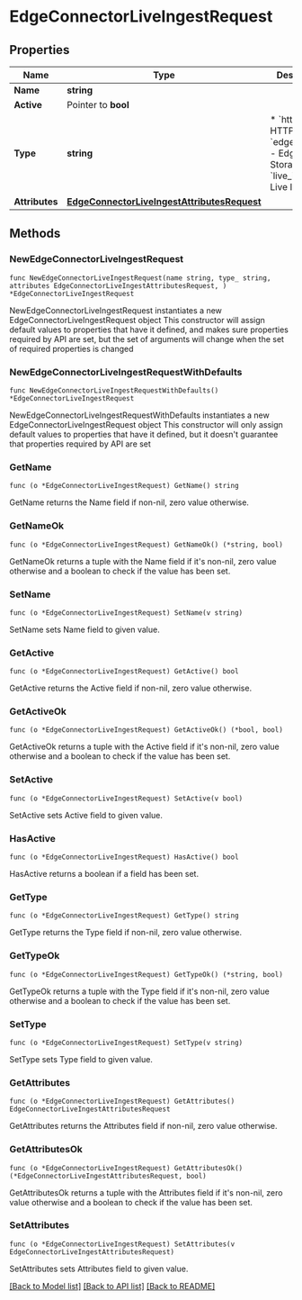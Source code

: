 # EdgeConnectorLiveIngestRequest

## Properties

Name | Type | Description | Notes
------------ | ------------- | ------------- | -------------
**Name** | **string** |  | 
**Active** | Pointer to **bool** |  | [optional] 
**Type** | **string** | * &#x60;http&#x60; - HTTP * &#x60;edge_storage&#x60; - Edge Storage * &#x60;live_ingest&#x60; - Live Ingest | 
**Attributes** | [**EdgeConnectorLiveIngestAttributesRequest**](EdgeConnectorLiveIngestAttributesRequest.md) |  | 

## Methods

### NewEdgeConnectorLiveIngestRequest

`func NewEdgeConnectorLiveIngestRequest(name string, type_ string, attributes EdgeConnectorLiveIngestAttributesRequest, ) *EdgeConnectorLiveIngestRequest`

NewEdgeConnectorLiveIngestRequest instantiates a new EdgeConnectorLiveIngestRequest object
This constructor will assign default values to properties that have it defined,
and makes sure properties required by API are set, but the set of arguments
will change when the set of required properties is changed

### NewEdgeConnectorLiveIngestRequestWithDefaults

`func NewEdgeConnectorLiveIngestRequestWithDefaults() *EdgeConnectorLiveIngestRequest`

NewEdgeConnectorLiveIngestRequestWithDefaults instantiates a new EdgeConnectorLiveIngestRequest object
This constructor will only assign default values to properties that have it defined,
but it doesn't guarantee that properties required by API are set

### GetName

`func (o *EdgeConnectorLiveIngestRequest) GetName() string`

GetName returns the Name field if non-nil, zero value otherwise.

### GetNameOk

`func (o *EdgeConnectorLiveIngestRequest) GetNameOk() (*string, bool)`

GetNameOk returns a tuple with the Name field if it's non-nil, zero value otherwise
and a boolean to check if the value has been set.

### SetName

`func (o *EdgeConnectorLiveIngestRequest) SetName(v string)`

SetName sets Name field to given value.


### GetActive

`func (o *EdgeConnectorLiveIngestRequest) GetActive() bool`

GetActive returns the Active field if non-nil, zero value otherwise.

### GetActiveOk

`func (o *EdgeConnectorLiveIngestRequest) GetActiveOk() (*bool, bool)`

GetActiveOk returns a tuple with the Active field if it's non-nil, zero value otherwise
and a boolean to check if the value has been set.

### SetActive

`func (o *EdgeConnectorLiveIngestRequest) SetActive(v bool)`

SetActive sets Active field to given value.

### HasActive

`func (o *EdgeConnectorLiveIngestRequest) HasActive() bool`

HasActive returns a boolean if a field has been set.

### GetType

`func (o *EdgeConnectorLiveIngestRequest) GetType() string`

GetType returns the Type field if non-nil, zero value otherwise.

### GetTypeOk

`func (o *EdgeConnectorLiveIngestRequest) GetTypeOk() (*string, bool)`

GetTypeOk returns a tuple with the Type field if it's non-nil, zero value otherwise
and a boolean to check if the value has been set.

### SetType

`func (o *EdgeConnectorLiveIngestRequest) SetType(v string)`

SetType sets Type field to given value.


### GetAttributes

`func (o *EdgeConnectorLiveIngestRequest) GetAttributes() EdgeConnectorLiveIngestAttributesRequest`

GetAttributes returns the Attributes field if non-nil, zero value otherwise.

### GetAttributesOk

`func (o *EdgeConnectorLiveIngestRequest) GetAttributesOk() (*EdgeConnectorLiveIngestAttributesRequest, bool)`

GetAttributesOk returns a tuple with the Attributes field if it's non-nil, zero value otherwise
and a boolean to check if the value has been set.

### SetAttributes

`func (o *EdgeConnectorLiveIngestRequest) SetAttributes(v EdgeConnectorLiveIngestAttributesRequest)`

SetAttributes sets Attributes field to given value.



[[Back to Model list]](../README.md#documentation-for-models) [[Back to API list]](../README.md#documentation-for-api-endpoints) [[Back to README]](../README.md)



